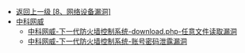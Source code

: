 - [返回上一级 [8、网络设备漏洞]](/8、网络设备漏洞)
- [中科网威](/8、网络设备漏洞/中科网威/)
  - [中科网威-下一代防火墙控制系统-download.php-任意文件读取漏洞](/8、网络设备漏洞/中科网威/中科网威-下一代防火墙控制系统-download.php-任意文件读取漏洞.md)
  - [中科网威-下一代防火墙控制系统-账号密码泄露漏洞](/8、网络设备漏洞/中科网威/中科网威-下一代防火墙控制系统-账号密码泄露漏洞.md)

